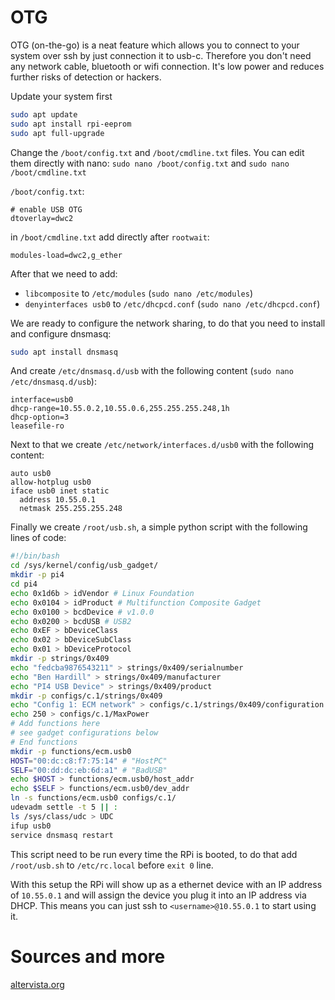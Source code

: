 # OTG
OTG (on-the-go) is a neat feature which allows you to connect to your system over ssh by just connection it to usb-c. Therefore you don't need any network cable, bluetooth or wifi connection. It's low power and reduces further risks of detection or hackers.

Update your system first
```bash
sudo apt update
sudo apt install rpi-eeprom
sudo apt full-upgrade
```

Change the `/boot/config.txt` and `/boot/cmdline.txt` files. You can edit them directly with nano: `sudo nano /boot/config.txt` and `sudo nano /boot/cmdline.txt`

`/boot/config.txt`:
```bash[/boot/config.txt]
# enable USB OTG
dtoverlay=dwc2
```

in `/boot/cmdline.txt` add directly after `rootwait`:
```bash[/boot/cmdline.txt]
modules-load=dwc2,g_ether
```

After that we need to add:
- `libcomposite` to `/etc/modules` (`sudo nano /etc/modules`)
- `denyinterfaces usb0` to `/etc/dhcpcd.conf` (`sudo nano /etc/dhcpcd.conf`)

We are ready to configure the network sharing, to do that you need to install and configure dnsmasq:
```bash
sudo apt install dnsmasq
```

And create `/etc/dnsmasq.d/usb` with the following content (`sudo nano /etc/dnsmasq.d/usb`):
```bash[/etc/dnsmasq.d/usb]
interface=usb0
dhcp-range=10.55.0.2,10.55.0.6,255.255.255.248,1h
dhcp-option=3
leasefile-ro
```

Next to that we create `/etc/network/interfaces.d/usb0` with the following content:
```bash[/etc/network/interfaces.d/usb0]
auto usb0
allow-hotplug usb0
iface usb0 inet static
  address 10.55.0.1
  netmask 255.255.255.248
```

Finally we create `/root/usb.sh`, a simple python script with the following lines of code:
```bash
#!/bin/bash
cd /sys/kernel/config/usb_gadget/
mkdir -p pi4
cd pi4
echo 0x1d6b > idVendor # Linux Foundation
echo 0x0104 > idProduct # Multifunction Composite Gadget
echo 0x0100 > bcdDevice # v1.0.0
echo 0x0200 > bcdUSB # USB2
echo 0xEF > bDeviceClass
echo 0x02 > bDeviceSubClass
echo 0x01 > bDeviceProtocol
mkdir -p strings/0x409
echo "fedcba9876543211" > strings/0x409/serialnumber
echo "Ben Hardill" > strings/0x409/manufacturer
echo "PI4 USB Device" > strings/0x409/product
mkdir -p configs/c.1/strings/0x409
echo "Config 1: ECM network" > configs/c.1/strings/0x409/configuration
echo 250 > configs/c.1/MaxPower
# Add functions here
# see gadget configurations below
# End functions
mkdir -p functions/ecm.usb0
HOST="00:dc:c8:f7:75:14" # "HostPC"
SELF="00:dd:dc:eb:6d:a1" # "BadUSB"
echo $HOST > functions/ecm.usb0/host_addr
echo $SELF > functions/ecm.usb0/dev_addr
ln -s functions/ecm.usb0 configs/c.1/
udevadm settle -t 5 || :
ls /sys/class/udc > UDC
ifup usb0
service dnsmasq restart
```

This script need to be run every time the RPi is booted, to do that add `/root/usb.sh` to `/etc/rc.local` before `exit 0` line.

With this setup the RPi will show up as a ethernet device with an IP address of `10.55.0.1` and will assign the device you plug it into an IP address via DHCP. This means you can just ssh to `<username>@10.55.0.1` to start using it.


# Sources and more
[altervista.org](https://raspiproject.altervista.org/en/raspberry-pi-4-as-usb-c-gadget/)